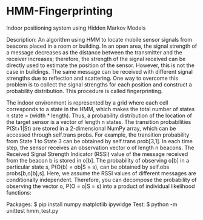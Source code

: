 # HMM-Fingerprinting
Indoor positioning system using Hidden Markov Models

Description: 
An algorithm using HMM to locate mobile sensor signals from beacons placed in a room or building. In an open area, the
signal strength of a message decreases as the distance between the transmitter and the receiver increases; therefore,
the strength of the signal received can be directly used to estimate the position of the sensor. However, this is not the
case in buildings. The same message can be received with different signal strengths due to reflection and scattering.
One way to overcome this problem is to collect the signal strengths for each position and construct a probability
distribution. This procedure is called fingerprinting.

The indoor environment is represented by a grid where each cell corresponds to a state in the HMM, which makes
the total number of states n state = (width * length). Thus, a probability distribution of the location of the
target sensor is a vector of length n states. The transition probabilities P(St+1|St) are stored in a 2-dimensional
NumPy array, which can be accessed through self.trans probs. For example, the transition probability from
State 1 to State 3 can be obtained by self.trans prob[3,1]. In each time step, the sensor receives an observation vector o of length n beacons. The Received Signal Strength Indicator (RSSI) value of the message received
from the beacon b is stored in o[b]. The probability of observing o[b] in a particular state s, P(O(b) = ob|S = s),
can be obtained by self.obs probs[b,o[b],s]. Here, we assume the RSSI values of different messages are
conditionally independent. Therefore, you can decompose the probability of observing the vector o, P(O = o|S = s)
into a product of individual likelihood functions:



Packages: 
$ pip install numpy matplotlib ipywidge
Test: 
$ python -m unittest hmm_test.py


